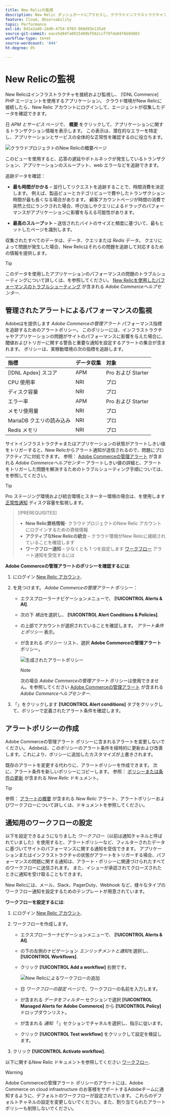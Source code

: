 ```yaml
---
title: New Relicの監視
description: New Relic ダッシュボードにアクセスし、クラウドインフラストラクチャプロジェクト上のAdobe Commerceからデータを分析する方法について説明します。
feature: Cloud, Observability
topic: Performance
exl-id: 8d1e2ad6-14d0-4754-9703-960d93e135a9
source-git-commit: eace5d84fa0915489bf562ccf79fde04f6b9d083
workflow-type: tm+mt
source-wordcount: '844'
ht-degree: 0%

---
```


# New Relicの監視

New Relicはインフラストラクチャを接続および監視し、 [!DNL Commerce] PHP エージェントを使用するアプリケーション。 クラウド環境がNew Relicに接続したら、New Relic アカウントにログインして、エージェントが収集したデータを確認できます。

日 _APM とサービス_ ページで、 **概要** をクリックして、アプリケーションに関するトランザクション情報を表示します。 この表示は、潜在的なエラーを特定し、アプリケーションとサービスの全体的な正常性を確認するのに役立ちます。

![クラウドプロジェクトのNew Relicの概要ページ](../../assets/new-relic/dashboard.png)

このビューを使用すると、応答の遅延やボトルネックが発生しているトランザクション、アプリケーションのスループット、web エラーなどを追跡できます。

追跡データを確認：

- **最も時間がかかる** – 並行してリクエストを追跡することで、時間消費を決定します。 例えば、製品ビューとカテゴリビューで費やしたトランザクション時間が最も長くなる場合があります。 顧客アカウントページが時間の消費で突然上位にランクされた場合、呼び出しやクエリによるドラッグのパフォーマンスがアプリケーションに影響を与える可能性があります。

- **最高のスループット** – 送信されたバイトのサイズと頻度に基づいて、最もヒットしたページを識別します。

収集されたすべてのデータは、データ、クエリまたは _Redis_ データ。 クエリによって問題が発生した場合、New Relicはそれらの問題を追跡して対応するための情報を提供します。

>[!TIP]
>
>このデータを使用したアプリケーションのパフォーマンスの問題のトラブルシューティングについて詳しくは、を参照してください。 [New Relicを使用したパフォーマンスのトラブルシューティング](https://experienceleague.adobe.com/docs/commerce-knowledge-base/kb/troubleshooting/miscellaneous/troubleshoot-performance-using-new-relic-on-magento-commerce.html) が含まれる _Adobe Commerceヘルプセンター_.

## 管理されたアラートによるパフォーマンスの監視

Adobeはを提供します _Adobe Commerceの管理アラート_ パフォーマンス指標を追跡するためのアラートポリシー。 このポリシーには、インフラストラクチャやアプリケーションの問題がサイトのパフォーマンスに影響を与えた場合に、閾値およびトリガーに関する警告と重要な通知を設定するアラートの集合が含まれます。 ポリシーは、実稼動環境の次の指標を追跡します。

| 指標 | データ収集 | 対象 |
|:-------------------|:----------------|:----------------|
| [!DNL Apdex] スコア | APM | Pro および Starter |
| CPU 使用率 | NRI | プロ |
| ディスク容量 | NRI | プロ |
| エラー率 | APM | Pro および Starter |
| メモリ使用量 | NRI | プロ |
| MariaDB クエリの読み込み | NRI | プロ |
| Redis メモリ | NRI | プロ |

サイトインフラストラクチャまたはアプリケーションの状態がアラートしきい値をトリガーすると、New Relicからアラート通知が送信されるので、問題にプロアクティブに対処できます。 参照： [Adobe Commerceの管理アラート](https://experienceleague.adobe.com/docs/commerce-knowledge-base/kb/support-tools/managed-alerts/managed-alerts-for-magento-commerce.html) が含まれる _Adobe Commerceヘルプセンター_ アラートしきい値の詳細と、アラートをトリガーした問題を解決するためのトラブルシューティング手順については、を参照してください。

>[!TIP]
>
>Pro ステージング環境および統合環境とスターター環境の場合は、を使用します [正常性通知](../integrations/health-notifications.md) ディスク容量を監視します。

>[!PREREQUISITES]
>
>- **New Relic資格情報**- クラウドプロジェクトのNew Relic アカウントにログインするための資格情報
>- **アクティブなNew Relicの統合** – クラウド環境がNew Relicに接続されていることを確認します
>- **ワークフロー通知** – 少なくとも 1 つを設定します [ワークフロー](#set-up-a-workflow-for-notifications) アラート通知を受信するには

**Adobe Commerceの管理アラートのポリシーを確認するには**:

1. にログイン [New Relic アカウント](https://login.newrelic.com/login).

1. を見つけます。 _Adobe Commerceの管理アラート_ ポリシー：

   - エクスプローラーナビゲーションメニューで、 **[!UICONTROL Alerts & AI]**.

   - 次の下 _検出_&#x200B;を選択し、 **[!UICONTROL Alert Conditions & Policies]**.

   - の上部でアカウントが選択されていることを確認します。 _アラート条件とポリシー_ 表示。

   - が含まれる _ポリシー_ リスト、選択 **Adobe Commerceの管理アラート** ポリシー。

     ![生成されたアラートポリシー](../../assets/new-relic/managed-alerts-policy.png)

     >[!NOTE]
     >
     >次の場合 _Adobe Commerceの管理アラート_ ポリシーは使用できません。を参照してください [Adobe Commerceの管理アラート](https://experienceleague.adobe.com/docs/commerce-knowledge-base/kb/support-tools/managed-alerts/managed-alerts-for-magento-commerce.html) が含まれる _Adobe Commerceヘルプセンター_.

1. 「」をクリックします **[!UICONTROL Alert conditions]** タブをクリックして、ポリシーで定義されたアラート条件を確認します。

## アラートポリシーの作成

Adobe Commerceの管理アラート ポリシーに含まれるアラートを変更しないでください。 Adobeは、このポリシーのアラート条件を経時的に更新および改善します。これにより、ポリシーに追加したカスタマイズが上書きされます。

既存のアラートを変更する代わりに、アラートポリシーを作成できます。 次に、アラート条件を新しいポリシーにコピーします。 参照： [ポリシーまたは条件の更新](https://docs.newrelic.com/docs/alerts-applied-intelligence/new-relic-alerts/alert-policies/update-or-disable-policies-conditions/) が含まれる _New Relic_ ドキュメント。

>[!TIP]
>
>参照： [アラートの概要](https://docs.newrelic.com/docs/alerts-applied-intelligence/new-relic-alerts/learn-alerts/alerts-concepts-workflow/) が含まれる _New Relic_ アラート、アラートポリシーおよびワークフローについて詳しくは、ドキュメントを参照してください。

## 通知用のワークフローの設定

以下を設定できるようになりました _ワークフロー_（以前は通知チャネルと呼ばれていました）を使用すると、アラートポリシーなど、フィルターされたデータに基づいてサイトのパフォーマンスに関する通知を受信できます。 アプリケーションまたはインフラストラクチャの状態がアラートをトリガーする場合、パフォーマンスの問題に関する通知は、アラート・ポリシーに関連づけられたすべてのワークフローに送信されます。 また、イシューが承認されてクローズされたときに通知を受け取ることもできます。

New Relicには、メール、Slack、PagerDuty、Webhook など、様々なタイプのワークフロー通知を設定するためのテンプレートが用意されています。

**ワークフローを設定するには**:

1. にログイン [New Relic アカウント](https://login.newrelic.com/login).

1. ワークフローを作成します。

   - エクスプローラーナビゲーションメニューで、 **[!UICONTROL Alerts & AI]**.

   - の下の左側のナビゲーション _エンリッチメントと通知_&#x200B;を選択し、 **[!UICONTROL Workflows]**.

   - クリック **[!UICONTROL Add a workflow]** 右側です。

     ![New Relicによるワークフローの追加](../../assets/new-relic/add-a-workflow.png)

   - 日 _ワークフローの設定_ ページで、ワークフローの名前を入力します。

   - が含まれる _データをフィルター_ セクションで選択 **[!UICONTROL Managed Alerts for Adobe Commerce]** から **[!UICONTROL Policy]** ドロップダウンリスト。

   - が含まれる _通知_ 「」セクションでチャネルを選択し、指示に従います。

   - クリック **[!UICONTROL Test workflow]** をクリックして設定を検証します。

1. クリック **[!UICONTROL Activate workflow]**.

以下に関するNew Relic ドキュメントを参照してください [ワークフロー](https://docs.newrelic.com/docs/alerts-applied-intelligence/applied-intelligence/incident-workflows/incident-workflows/).

>[!WARNING]
>
>Adobe Commerceの管理アラート ポリシーのアラートには、Adobe Commerce on cloud infrastructure のお客様をサポートするAdobeチームに通知するように、デフォルトのワークフローが設定されています。 これらのデフォルトチャネルの設定を変更しないでください。また、割り当てられたアラートポリシーも削除しないでください。
